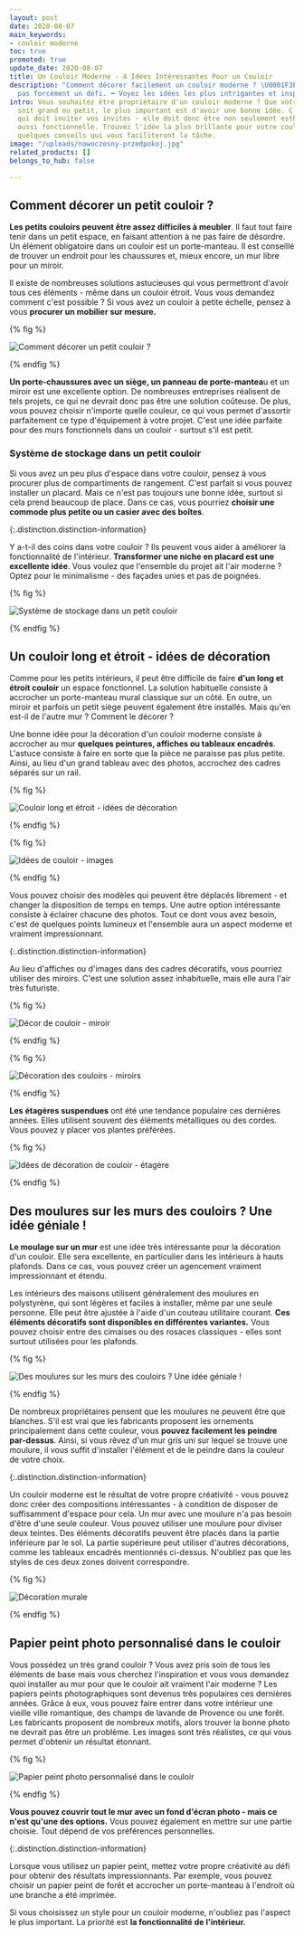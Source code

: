 ```yaml
---
layout: post
date: 2020-08-07
main_keywords:
- couloir moderne
toc: true
promoted: true
update_date: 2020-08-07
title: Un Couloir Moderne - 4 Idées Intéressantes Pour un Couloir
description: "Comment décorer facilement un couloir moderne ? \U0001F3E0 Ce n'est
  pas forcément un défi. ➡️ Voyez les idées les plus intrigantes et inspirez-vous."
intro: Vous souhaitez être propriétaire d'un couloir moderne ? Que votre intérieur
  soit grand ou petit, le plus important est d'avoir une bonne idée. C'est une pièce
  qui doit inviter vos invités - elle doit donc être non seulement esthétique mais
  aussi fonctionnelle. Trouvez l'idée la plus brillante pour votre couloir - utilisez
  quelques conseils qui vous faciliteront la tâche.
image: "/uploads/nowoczesny-przedpokoj.jpg"
related_products: []
belongs_to_hub: false

---
```

## Comment décorer un petit couloir ?

**Les petits couloirs peuvent être assez difficiles à meubler**. Il faut tout faire tenir dans un petit espace, en faisant attention à ne pas faire de désordre. Un élément obligatoire dans un couloir est un porte-manteau. Il est conseillé de trouver un endroit pour les chaussures et, mieux encore, un mur libre pour un miroir.

Il existe de nombreuses solutions astucieuses qui vous permettront d'avoir tous ces éléments - même dans un couloir étroit. Vous vous demandez comment c'est possible ? Si vous avez un couloir à petite échelle, pensez à vous **procurer un mobilier sur mesure.**

{% fig %}

![Comment décorer un petit couloir ?](/uploads/maly-przedpokoj.jpg "Comment décorer un petit couloir ?")

{% endfig %}

**Un porte-chaussures avec un siège, un panneau de porte-mantea**u et un miroir est une excellente option. De nombreuses entreprises réalisent de tels projets, ce qui ne devrait donc pas être une solution coûteuse. De plus, vous pouvez choisir n'importe quelle couleur, ce qui vous permet d'assortir parfaitement ce type d'équipement à votre projet. C'est une idée parfaite pour des murs fonctionnels dans un couloir - surtout s'il est petit.

### Système de stockage dans un petit couloir

Si vous avez un peu plus d'espace dans votre couloir, pensez à vous procurer plus de compartiments de rangement. C'est parfait si vous pouvez installer un placard. Mais ce n'est pas toujours une bonne idée, surtout si cela prend beaucoup de place. Dans ce cas, vous pourriez **choisir une commode plus petite ou un casier avec des boîtes**.

{:.distinction.distinction-information}

Y a-t-il des coins dans votre couloir ? Ils peuvent vous aider à améliorer la fonctionnalité de l'intérieur. **Transformer une niche en placard est une excellente idée**. Vous voulez que l'ensemble du projet ait l'air moderne ? Optez pour le minimalisme - des façades unies et pas de poignées.

{% fig %}

![Système de stockage dans un petit couloir](/uploads/duzy-bialy-nowoczesny-przedpokoj.jpg "Système de stockage dans un petit couloir")

{% endfig %}

## Un couloir long et étroit - idées de décoration

Comme pour les petits intérieurs, il peut être difficile de faire **d'un long et étroit couloir** un espace fonctionnel. La solution habituelle consiste à accrocher un porte-manteau mural classique sur un côté. En outre, un miroir et parfois un petit siège peuvent également être installés. Mais qu'en est-il de l'autre mur ? Comment le décorer ?

Une bonne idée pour la décoration d'un couloir moderne consiste à accrocher au mur **quelques peintures, affiches ou tableaux encadrés**. L'astuce consiste à faire en sorte que la pièce ne paraisse pas plus petite. Ainsi, au lieu d'un grand tableau avec des photos, accrochez des cadres séparés sur un rail.

{% fig %}

![Couloir long et étroit - idées de décoration](/uploads/obrazy-na-scianie.jpg "Couloir long et étroit - idées de décoration")

{% endfig %}

{% fig %}

![Idées de couloir - images](/uploads/nowoczesny-przedpokoj-obrazy.jpg "Idées de couloir - images")

{% endfig %}

Vous pouvez choisir des modèles qui peuvent être déplacés librement - et changer la disposition de temps en temps. Une autre option intéressante consiste à éclairer chacune des photos. Tout ce dont vous avez besoin, c'est de quelques points lumineux et l'ensemble aura un aspect moderne et vraiment impressionnant.

{:.distinction.distinction-information}

Au lieu d'affiches ou d'images dans des cadres décoratifs, vous pourriez utiliser des miroirs. C'est une solution assez inhabituelle, mais elle aura l'air très futuriste.

{% fig %}

![Décor de couloir - miroir](/uploads/lustra-na-scianie.jpg "Décor de couloir - miroir")

{% endfig %}

{% fig %}

![Décoration des couloirs - miroirs](/uploads/rozne-lustra-na-scianie.jpg "Décoration des couloirs - miroirs")

{% endfig %}

**Les étagères suspendues** ont été une tendance populaire ces dernières années. Elles utilisent souvent des éléments métalliques ou des cordes. Vous pouvez y placer vos plantes préférées.

{% fig %}

![Idées de décoration de couloir - étagère](/uploads/polki-z-kwiatami-przedpokoj.jpg "Idées de décoration de couloir - étagère")

{% endfig %}

## Des moulures sur les murs des couloirs ? Une idée géniale !

**Le moulage sur un mur** est une idée très intéressante pour la décoration d'un couloir. Elle sera excellente, en particulier dans les intérieurs à hauts plafonds. Dans ce cas, vous pouvez créer un agencement vraiment impressionnant et étendu.

Les intérieurs des maisons utilisent généralement des moulures en polystyrène, qui sont légères et faciles à installer, même par une seule personne. Elle peut être ajustée à l'aide d'un couteau utilitaire courant. **Ces éléments décoratifs sont disponibles en différentes variantes.** Vous pouvez choisir entre des cimaises ou des rosaces classiques - elles sont surtout utilisées pour les plafonds.

{% fig %}

![Des moulures sur les murs des couloirs ? Une idée géniale !](/uploads/sztukateria-na-scianie-korytarz.jpg "Des moulures sur les murs des couloirs ? Une idée géniale !")

{% endfig %}

De nombreux propriétaires pensent que les moulures ne peuvent être que blanches. S'il est vrai que les fabricants proposent les ornements principalement dans cette couleur, vous **pouvez facilement les peindre par-dessus**. Ainsi, si vous rêvez d'un mur gris uni sur lequel se trouve une moulure, il vous suffit d'installer l'élément et de le peindre dans la couleur de votre choix.

{:.distinction.distinction-information}

Un couloir moderne est le résultat de votre propre créativité - vous pouvez donc créer des compositions intéressantes - à condition de disposer de suffisamment d'espace pour cela. Un mur avec une moulure n'a pas besoin d'être d'une seule couleur. Vous pouvez utiliser une moulure pour diviser deux teintes. Des éléments décoratifs peuvent être placés dans la partie inférieure par le sol. La partie supérieure peut utiliser d'autres décorations, comme les tableaux encadrés mentionnés ci-dessus. N'oubliez pas que les styles de ces deux zones doivent correspondre.

{% fig %}

![Décoration murale](/uploads/sztukateria-na-scianie-przedpokoj.jpg "Décoration murale")

{% endfig %}

## Papier peint photo personnalisé dans le couloir

Vous possédez un très grand couloir ? Vous avez pris soin de tous les éléments de base mais vous cherchez l'inspiration et vous vous demandez quoi installer au mur pour que le couloir ait vraiment l'air moderne ? Les papiers peints photographiques sont devenus très populaires ces dernières années. Grâce à eux, vous pouvez faire entrer dans votre intérieur une vieille ville romantique, des champs de lavande de Provence ou une forêt. Les fabricants proposent de nombreux motifs, alors trouver la bonne photo ne devrait pas être un problème. Les images sont très réalistes, ce qui vous permet d'obtenir un résultat étonnant.

{% fig %}

![Papier peint photo personnalisé dans le couloir](/uploads/nowoczesny-przedpokoj-fototapeta.jpg "Papier peint photo personnalisé dans le couloir")

{% endfig %}

**Vous pouvez couvrir tout le mur avec un fond d'écran photo - mais ce n'est qu'une des options.** Vous pouvez également en mettre sur une partie choisie. Tout dépend de vos préférences personnelles.

{:.distinction.distinction-information}

Lorsque vous utilisez un papier peint, mettez votre propre créativité au défi pour obtenir des résultats impressionnants. Par exemple, vous pouvez choisir un papier peint de forêt et accrocher un porte-manteau à l'endroit où une branche a été imprimée.

Si vous choisissez un style pour un couloir moderne, n'oubliez pas l'aspect le plus important. La priorité est **la fonctionnalité de l'intérieur.**